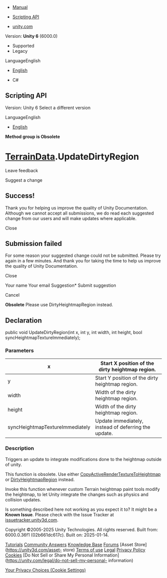 [ ]()

  * [Manual](../Manual/index.html)
  * [Scripting API](../ScriptReference/index.html)

  * [unity.com](https://unity.com/)

Version: **Unity 6** (6000.0)

  * Supported
  * Legacy

LanguageEnglish

  * [English]()

  * C#

[ ](https://docs.unity3d.com)

## Scripting API

Version: Unity 6 Select a different version

LanguageEnglish

  * [English]()

**Method group is Obsolete**  

#  [TerrainData](TerrainData.html).UpdateDirtyRegion

Leave feedback

Suggest a change

## Success!

Thank you for helping us improve the quality of Unity Documentation. Although
we cannot accept all submissions, we do read each suggested change from our
users and will make updates where applicable.

Close

## Submission failed

For some reason your suggested change could not be submitted. Please <a>try
again</a> in a few minutes. And thank you for taking the time to help us
improve the quality of Unity Documentation.

Close

Your name Your email Suggestion* Submit suggestion

Cancel

[ ]()

**Obsolete** Please use DirtyHeightmapRegion instead.

## Declaration

public void UpdateDirtyRegion(int x, int y, int width, int height, bool
syncHeightmapTextureImmediately);

### Parameters

x | Start X position of the dirty heightmap region.  
---|---  
y | Start Y position of the dirty heightmap region.  
width | Width of the dirty heightmap region.  
height | Width of the dirty heightmap region.  
syncHeightmapTextureImmediately | Update immediately, instead of deferring the update.  
  
### Description

Triggers an update to integrate modifications done to the heightmap outside of
unity.

This function is obsolete. Use either
[CopyActiveRenderTextureToHeightmap](TerrainData.CopyActiveRenderTextureToHeightmap.html)
or [DirtyHeightmapRegion](TerrainData.DirtyHeightmapRegion.html) instead.  
  
Invoke this function whenever custom Terrain heightmap paint tools modify the
heightmap, to let Unity integrate the changes such as physics and collision
updates.

Is something described here not working as you expect it to? It might be a
**Known Issue**. Please check with the Issue Tracker at
[issuetracker.unity3d.com](https://issuetracker.unity3d.com).

Copyright ©2005-2025 Unity Technologies. All rights reserved. Built from:
6000.0.36f1 (02b661dc617c). Built on: 2025-01-14.

[Tutorials](https://unity3d.com/learn) [Community
Answers](https://answers.unity3d.com) [Knowledge
Base](https://support.unity3d.com/hc/en-us)
[Forums](https://forum.unity3d.com) [Asset Store](https://unity3d.com/asset-
store) [Terms of use](https://docs.unity3d.com/Manual/TermsOfUse.html)
[Legal](https://unity.com/legal) [Privacy
Policy](https://unity.com/legal/privacy-policy)
[Cookies](https://unity.com/legal/cookie-policy) [Do Not Sell or Share My
Personal Information](https://unity.com/legal/do-not-sell-my-personal-
information)

[Your Privacy Choices (Cookie Settings)](javascript:void\(0\);)

